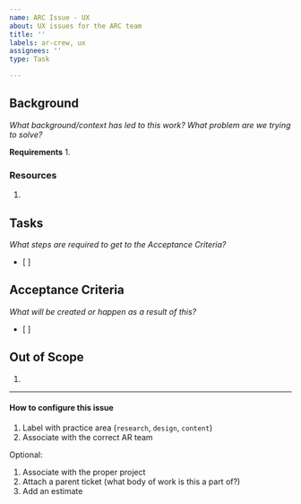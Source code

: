 ```yaml
---
name: ARC Issue - UX
about: UX issues for the ARC team
title: ''
labels: ar-crew, ux
assignees: ''
type: Task

---
```


## Background
_What background/context has led to this work?  What problem are we trying to solve?_

**Requirements**
1. 

### Resources
1. 

## Tasks
_What steps are required to get to the Acceptance Criteria?_
- [ ]

## Acceptance Criteria
_What will be created or happen as a result of this?_
- [ ] 

## Out of Scope
1. 

---
#### How to configure this issue
1. Label with practice area (`research`, `design`, `content`)
2. Associate with the correct AR team

Optional:
1. Associate with the proper project
4. Attach a parent ticket (what body of work is this a part of?)
5. Add an estimate
